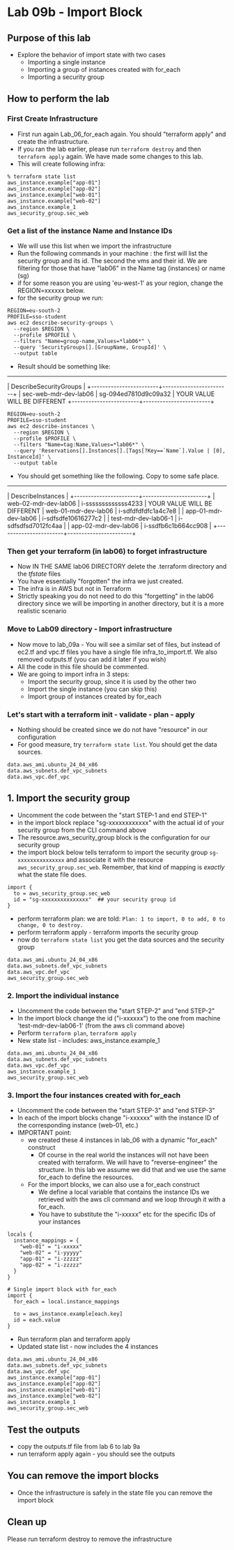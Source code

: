 # Lab 09b - Import Block


## Purpose of this lab
- Explore the behavior of import state with two cases
    - Importing a single instance
    - Importing a group of instances created with for_each
    - Importing a security group

## How to perform the lab
### First Create Infrastructure
- First run again Lab_06_for_each again.   You should "terraform apply" and create the infrastructure.
- If you ran the lab earlier, please run `terraform destroy` and then `terraform apply` again.  We have made some changes to this lab.
- This will create following infra:

```
% terraform state list
aws_instance.example["app-01"]
aws_instance.example["app-02"]
aws_instance.example["web-01"]
aws_instance.example["web-02"]
aws_instance.example_1
aws_security_group.sec_web
```
### Get a list of the instance Name and Instance IDs
- We will use this list when we import the infrastructure
- Run the following commands in your machine : the first will list the security group and its id.  The second the vms and their id.   We are filtering for those that have "lab06" in the Name tag (instances) or name (sg)
- if for some reason you are using 'eu-west-1' as your region, change the REGION=xxxxxx below.
- for the security group we run:
```
REGION=eu-south-2
PROFILE=sso-student
aws ec2 describe-security-groups \
  --region $REGION \
  --profile $PROFILE \
  --filters "Name=group-name,Values=*lab06*" \
  --query 'SecurityGroups[].[GroupName, GroupId]' \
  --output table
```
- Result should be something like:
---------------------------------------------------
|             DescribeSecurityGroups              |
+------------------------+------------------------+
|  sec-web-mdr-dev-lab06 |  sg-094ed7810d9c09a32  | YOUR VALUE WILL BE DIFFERENT
+------------------------+------------------------+
```
REGION=eu-south-2
PROFILE=sso-student
aws ec2 describe-instances \
  --region $REGION \
  --profile $PROFILE \
  --filters "Name=tag:Name,Values=*lab06*" \
  --query 'Reservations[].Instances[].[Tags[?Key==`Name`].Value | [0], InstanceId]' \
  --output table
```
- You should get something like the following.  Copy to some safe place.
-------------------------------------------------
|               DescribeInstances               |
+-----------------------+-----------------------+
|  web-02-mdr-dev-lab06 |  i-sssssssssssss4233  | YOUR VALUE WILL BE DIFFERENT
|  web-01-mdr-dev-lab06 |  i-sdfdfdfdfc1a4c7e8  |
|  app-01-mdr-dev-lab06 |  i-sdfsdfe10616277c2  |
|  test-mdr-dev-lab06-1 |  i-sdfsdfsd7012fc4aa  |
|  app-02-mdr-dev-lab06 |  i-ssdfb6c1b664cc908  |
+-----------------------+-----------------------+
### Then get your terraform (in lab06) to forget infrastructure
- Now IN THE SAME lab06 DIRECTORY delete the .terraform directory and the *tfstate* files
- You have essentially "forgotten" the infra we just created. 
- The infra is in AWS but not in Terraform
- Strictly speaking you do not need to do this "forgetting" in the lab06 directory since we will be importing in another directory,  but it is a more realistic scenario 

### Move to Lab09 directory - Import infrastructure
- Now move to lab_09a  - You will see a similar set of files, but instead of ec2.tf and vpc.tf files you have a single file infra_to_import.tf.  We also removed outputs.tf (you can add it later if you wish)
- All the code in this file should be commented. 
- We are going to import infra in 3 steps:
    - Import the security group, since it is used by the other two
    - Import the single instance (you can skip this)
    - Import group of instances created by for_each

### Let's start with a terraform init - validate - plan - apply
- Nothing should be created since we do not have "resource" in our configuration
- For good measure, try `terraform state list`. You should get the data sources.
```
data.aws_ami.ubuntu_24_04_x86
data.aws_subnets.def_vpc_subnets
data.aws_vpc.def_vpc
```
## 1. Import the security group
- Uncomment the code between the "start STEP-1 and end STEP-1"
- in the import block replace "sg-xxxxxxxxxxxx" with the actual id of your security group from the CLI command above
- The resource.aws_security_group  block is the configuration for our security group
- the import block below tells terraform to import the security group `sg-xxxxxxxxxxxxxxx` and associate it with the resource `aws_security_group.sec_web`.   Remember, that kind of mapping  is *exactly* what the state file does.
```
import {
  to = aws_security_group.sec_web
  id = "sg-xxxxxxxxxxxxxxx"  ## your security group id
}
```
- perform terraform plan: we are told: `Plan: 1 to import, 0 to add, 0 to change, 0 to destroy.`
- perform terraform apply - terraform imports the security group
- now do `terraform state list`  you get the data sources and the security group
```
data.aws_ami.ubuntu_24_04_x86
data.aws_subnets.def_vpc_subnets
data.aws_vpc.def_vpc
aws_security_group.sec_web
```

### 2. Import the individual instance 
- Uncomment the code between the "start STEP-2" and "end STEP-2"
- In the import block change the id ("i-xxxxxx") to the one from machine 'test-mdr-dev-lab06-1' (from the aws cli command above)
- Perform `terraform plan`, `terraform apply`
- New state list - includes: aws_instance.example_1
```
data.aws_ami.ubuntu_24_04_x86
data.aws_subnets.def_vpc_subnets
data.aws_vpc.def_vpc
aws_instance.example_1
aws_security_group.sec_web
```

### 3. Import the four instances created with for_each
- Uncomment the code between the "start STEP-3" and "end STEP-3"
- In each of the import blocks change "i-xxxxxx" with the instance ID of the corresponding instance (web-01, etc.)
- IMPORTANT point: 
  - we created these 4 instances in lab_06 with a dynamic "for_each" construct
    - Of course in the real world the instances will not have been created with terraform. We will have to "reverse-engineer" the structure.  In this lab we assume we did that and we use the same for_each to define the resources.
  - For the import blocks, we can also use a for_each construct
    - We define a local variable that contains the instance IDs we retrieved with the aws cli command and we loop through it with a for_each.
    - You have to substitute the "i-xxxxx" etc for the specific IDs of your instances
```
locals {
  instance_mappings = {
    "web-01" = "i-xxxxx"
    "web-02" = "i-yyyyy"
    "app-01" = "i-zzzzz"
    "app-02" = "i-zzzzz"
  }
}

# Single import block with for_each
import {
  for_each = local.instance_mappings
  
  to = aws_instance.example[each.key]
  id = each.value
}
```

- Run terraform plan and terraform apply
- Updated state list - now includes the 4 instances 
```
data.aws_ami.ubuntu_24_04_x86
data.aws_subnets.def_vpc_subnets
data.aws_vpc.def_vpc
aws_instance.example["app-01"]
aws_instance.example["app-02"]
aws_instance.example["web-01"]
aws_instance.example["web-02"]
aws_instance.example_1
aws_security_group.sec_web
```

## Test the outputs
- copy the outputs.tf file from lab 6 to lab 9a
- run terraform apply again - you should see the outputs

## You can remove the import blocks
- Once the infrastructure is safely in the state file you can remove the import block
## Clean up
Please run terraform destroy to remove the infrastructure